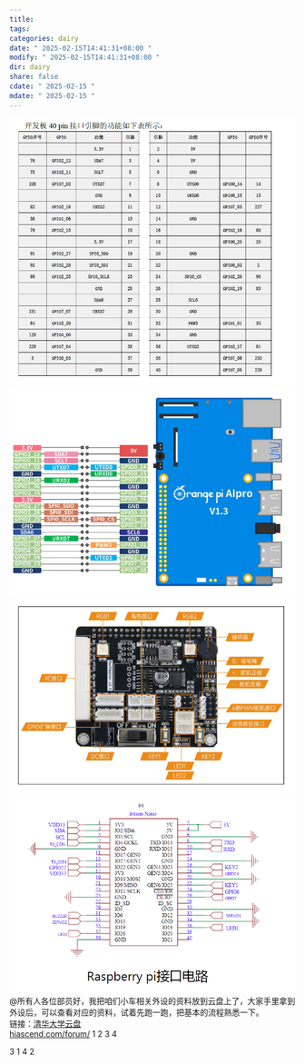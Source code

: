 ```yaml
---
title: 
tags: 
categories: dairy
date: " 2025-02-15T14:41:31+08:00 "
modify: " 2025-02-15T14:41:31+08:00 "
dir: dairy
share: false
cdate: " 2025-02-15 "
mdate: " 2025-02-15 "
---
```


![image.png](https://raw.githubusercontent.com/Tendourisu/images/master/202502151441065.png) ![image.png](https://raw.githubusercontent.com/Tendourisu/images/master/202502151442859.png)  
![image.png](https://raw.githubusercontent.com/Tendourisu/images/master/202502151931848.png)  
![image.png](https://raw.githubusercontent.com/Tendourisu/images/master/202502162022723.png)  
@所有人各位部员好，我把咱们小车相关外设的资料放到云盘上了，大家手里拿到外设后，可以查看对应的资料，试着先跑一跑，把基本的流程熟悉一下。  
链接：[清华大学云盘](https://cloud.tsinghua.edu.cn/d/929d86e61a774748b542/)  
[hiascend.com/forum/](https://www.hiascend.com/forum/)
1 2
3 4

3 1
4 2
